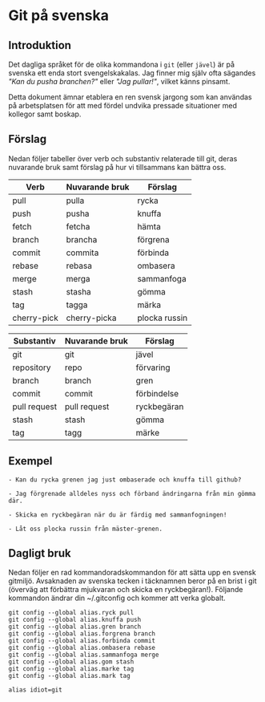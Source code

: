# Git på svenska

## Introduktion

Det dagliga språket för de olika kommandona i `git` (eller `jävel`) är
på svenska ett enda stort svengelskakalas. Jag finner mig själv ofta
sägandes _"Kan du pusha branchen?"_ eller _"Jag pullar!"_, vilket
känns pinsamt.

Detta dokument ämnar etablera en ren svensk jargong som kan användas
på arbetsplatsen för att med fördel undvika pressade situationer med
kollegor samt boskap.

## Förslag

Nedan följer tabeller över verb och substantiv relaterade till git,
deras nuvarande bruk samt förslag på hur vi tillsammans kan bättra
oss.

| Verb        | Nuvarande bruk | Förslag       |
|-------------|----------------|---------------|
| pull        | pulla          | rycka         |
| push        | pusha          | knuffa        |
| fetch       | fetcha         | hämta         |
| branch      | brancha        | förgrena      |
| commit      | commita        | förbinda      |
| rebase      | rebasa         | ombasera      |
| merge       | merga          | sammanfoga    |
| stash       | stasha         | gömma         |
| tag         | tagga          | märka         |
| cherry-pick | cherry-picka   | plocka russin |

| Substantiv   | Nuvarande bruk | Förslag     |
|--------------|----------------|-------------|
| git          | git            | jävel       |
| repository   | repo           | förvaring   |
| branch       | branch         | gren        |
| commit       | commit         | förbindelse |
| pull request | pull request   | ryckbegäran |
| stash        | stash          | gömma       |
| tag          | tagg           | märke       |

## Exempel

    - Kan du rycka grenen jag just ombaserade och knuffa till github?

    - Jag förgrenade alldeles nyss och förband ändringarna från min gömma där.

    - Skicka en ryckbegäran när du är färdig med sammanfogningen!

    - Låt oss plocka russin från mäster-grenen.

## Dagligt bruk

Nedan följer en rad kommandoradskommandon för att sätta upp en svensk
gitmiljö. Avsaknaden av svenska tecken i täcknamnen beror på en brist i git
(överväg att förbättra mjukvaran och skicka en ryckbegäran!). Följande
kommandon ändrar din ~/.gitconfig och kommer att verka globalt.

    git config --global alias.ryck pull
    git config --global alias.knuffa push
    git config --global alias.gren branch
    git config --global alias.forgrena branch
    git config --global alias.forbinda commit
    git config --global alias.ombasera rebase
    git config --global alias.sammanfoga merge
    git config --global alias.gom stash
    git config --global alias.marke tag
    git config --global alias.mark tag

    alias idiot=git
